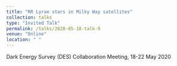 ```yaml
---
title: "RR Lyrae stars in Milky Way satellites"
collection: talks
type: "Invited Talk"
permalink: /talks/2020-05-18-talk-9
venue: "Online"
location: " "
---
```


Dark Energy Survey (DES) Collaboration Meeting, 18-22 May 2020
